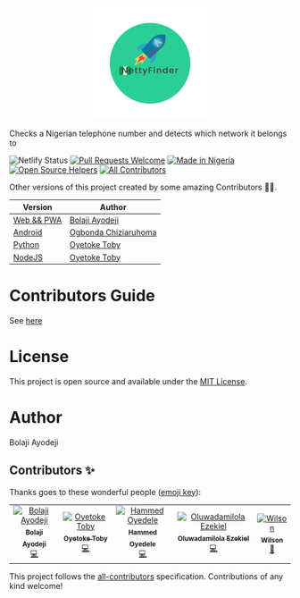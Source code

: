 <div align="center">
  <img src="https://github.com/BolajiAyodeji/netty-finder/blob/master/build/img/NettyFinder.png?raw=true" width="200" alt="Netty-Finder">
</div>

Checks a Nigerian telephone number and detects which network it belongs to

<div align="center>

[![Netlify Status](https://api.netlify.com/api/v1/badges/86933b71-e9fe-4d90-9100-470860e5379d/deploy-status)](https://app.netlify.com/sites/netty-finder/deploys)
[![Pull Requests Welcome](https://img.shields.io/badge/PRs-welcome-red.svg?style=flat)](http://makeapullrequest.com)
[![Made in Nigeria](https://img.shields.io/badge/made%20in-nigeria-008751.svg?style=flat-square)](https://github.com/acekyd/made-in-nigeria)
[![Open Source Helpers](https://www.codetriage.com/bolajiayodeji/netty-finder/badges/users.svg)](https://www.codetriage.com/bolajiayodeji/netty-finder)
[![All Contributors](https://img.shields.io/badge/all_contributors-5-orange.svg?style=flat-square)](#contributors)

</div>

Other versions of this project created by some amazing Contributors 💙💙.

| Version   | Author |
|-----------|--------|
[Web && PWA](https://netty-finder.herokuapp.com) | [Bolaji Ayodeji](https://github.com/BolajiAyodeji) |
[Android](https://github.com/Zfinix/NettyFinder-Android) | [Ogbonda Chiziaruhoma](https://github.com/Zfinix) |
[Python](https://github.com/CITGuru/netty-finder-python) | [Oyetoke Toby](https://github.com/CITGuru) |
[NodeJS](https://github.com/CITGuru/netty-finder-nodejs) | [Oyetoke Toby](https://github.com/CITGuru) |


# Contributors Guide

See [here](https://github.com/BolajiAyodeji/netty-finder/blob/master/CONTRIBUTING.md)

# License

This project is open source and available under the [MIT License](https://github.com/BolajiAyodeji/netty-finder/blob/master/LICENSE).

# Author

Bolaji Ayodeji

## Contributors ✨

Thanks goes to these wonderful people ([emoji key](https://allcontributors.org/docs/en/emoji-key)):

<!-- ALL-CONTRIBUTORS-LIST:START - Do not remove or modify this section -->
<!-- prettier-ignore -->
<table>
  <tr>
    <td align="center"><a href="https://bolajiayodeji.com"><img src="https://avatars2.githubusercontent.com/u/30334776?v=4" width="100px;" alt="Bolaji Ayodeji"/><br /><sub><b>Bolaji Ayodeji</b></sub></a><br /><a href="https://github.com/BolajiAyodeji/netty-finder/commits?author=BolajiAyodeji" title="Code">💻</a></td>
    <td align="center"><a href="http://citguru.github.io"><img src="https://avatars2.githubusercontent.com/u/16475846?v=4" width="100px;" alt="Oyetoke Toby"/><br /><sub><b>Oyetoke Toby</b></sub></a><br /><a href="https://github.com/BolajiAyodeji/netty-finder/commits?author=CITGuru" title="Code">💻</a></td>
    <td align="center"><a href="https://devhammed.github.io"><img src="https://avatars3.githubusercontent.com/u/22827908?v=4" width="100px;" alt="Hammed Oyedele"/><br /><sub><b>Hammed Oyedele</b></sub></a><br /><a href="https://github.com/BolajiAyodeji/netty-finder/commits?author=devhammed" title="Code">💻</a></td>
    <td align="center"><a href="https://github.com/dammynex"><img src="https://avatars0.githubusercontent.com/u/30000286?v=4" width="100px;" alt="Oluwadamilola Ezekiel"/><br /><sub><b>Oluwadamilola Ezekiel</b></sub></a><br /><a href="https://github.com/BolajiAyodeji/netty-finder/commits?author=dammynex" title="Code">💻</a></td>
    <td align="center"><a href="https://github.com/wasconet"><img src="https://avatars2.githubusercontent.com/u/4201367?v=4" width="100px;" alt="Wilson"/><br /><sub><b>Wilson</b></sub></a><br /><a href="https://github.com/BolajiAyodeji/netty-finder/issues?q=author%3Awasconet" title="Bug reports">🐛</a></td>
  </tr>
</table>

<!-- ALL-CONTRIBUTORS-LIST:END -->

This project follows the [all-contributors](https://github.com/all-contributors/all-contributors) specification. Contributions of any kind welcome!
